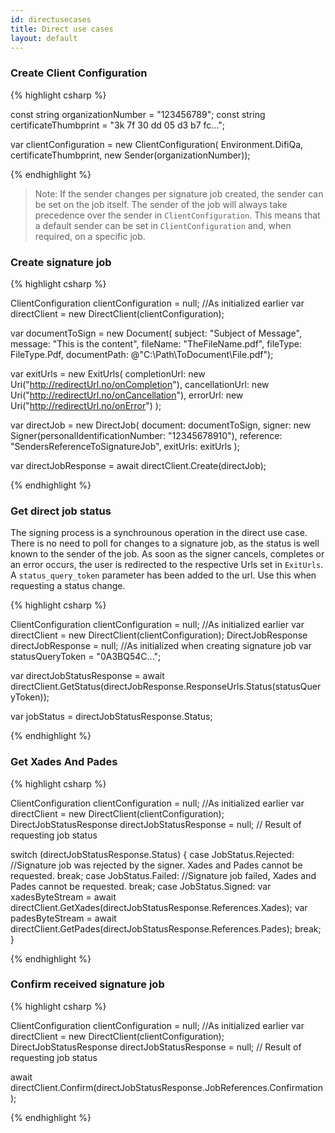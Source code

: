 ```yaml
---
id: directusecases
title: Direct use cases
layout: default
---
```


<h3 id="uc01">Create Client Configuration</h3>

{% highlight csharp %}

const string organizationNumber = "123456789";
const string certificateThumbprint = "3k 7f 30 dd 05 d3 b7 fc...";

var clientConfiguration = new ClientConfiguration(
    Environment.DifiQa,
    certificateThumbprint,
    new Sender(organizationNumber));

{% endhighlight %}

<blockquote>
Note: If the sender changes per signature job created, the sender can be set on the job itself. The sender of the job will always take precedence over the sender in <code>ClientConfiguration</code>. This means that a default sender can be set in <code>ClientConfiguration</code> and, when required, on a specific job.   
</blockquote>

<h3 id="uc02">Create signature job</h3>

{% highlight csharp %}

ClientConfiguration clientConfiguration = null; //As initialized earlier
var directClient = new DirectClient(clientConfiguration);

var documentToSign = new Document(
    subject: "Subject of Message",
    message: "This is the content",
    fileName: "TheFileName.pdf",
    fileType: FileType.Pdf,
    documentPath: @"C:\Path\ToDocument\File.pdf");

var exitUrls = new ExitUrls(
    completionUrl: new Uri("http://redirectUrl.no/onCompletion"),
    cancellationUrl: new Uri("http://redirectUrl.no/onCancellation"),
    errorUrl: new Uri("http://redirectUrl.no/onError")
    );

var directJob = new DirectJob(
    document: documentToSign, 
    signer: new Signer(personalIdentificationNumber: "12345678910"), 
    reference: "SendersReferenceToSignatureJob", 
    exitUrls: exitUrls
    );

var directJobResponse = await directClient.Create(directJob);

{% endhighlight %}

<h3 id="uc03">Get direct job status</h3>

The signing process is a synchrounous operation in the direct use case. There is no need to poll for changes to a signature job, as the status is well known to the sender of the job. As soon as the signer cancels, completes or an error occurs, the user is redirected to the respective Urls set in `ExitUrls`. A `status_query_token` parameter has been added to the url. Use this when requesting a status change.

{% highlight csharp %}

ClientConfiguration clientConfiguration = null; //As initialized earlier
var directClient = new DirectClient(clientConfiguration);
DirectJobResponse directJobResponse = null; //As initialized when creating signature job
var statusQueryToken = "0A3BQ54C...";

var directJobStatusResponse =
    await directClient.GetStatus(directJobResponse.ResponseUrls.Status(statusQueryToken));

var jobStatus = directJobStatusResponse.Status;

{% endhighlight %}

<h3 id="uc04">Get Xades And Pades</h3>

{% highlight csharp %}

ClientConfiguration clientConfiguration = null; //As initialized earlier
var directClient = new DirectClient(clientConfiguration);
DirectJobStatusResponse directJobStatusResponse = null; // Result of requesting job status

switch (directJobStatusResponse.Status)
{
    case JobStatus.Rejected:
        //Signature job was rejected by the signer. Xades and Pades cannot be requested.
        break;
    case JobStatus.Failed:
        //Signature job failed, Xades and Pades cannot be requested.
        break;
    case JobStatus.Signed:
        var xadesByteStream = await directClient.GetXades(directJobStatusResponse.References.Xades);
        var padesByteStream = await directClient.GetPades(directJobStatusResponse.References.Pades);
        break;
}

{% endhighlight %}

<h3 id="uc05">Confirm received signature job</h3>

{% highlight csharp %}

ClientConfiguration clientConfiguration = null; //As initialized earlier
var directClient = new DirectClient(clientConfiguration);
DirectJobStatusResponse directJobStatusResponse = null; // Result of requesting job status

await directClient.Confirm(directJobStatusResponse.JobReferences.Confirmation);

{% endhighlight %}
